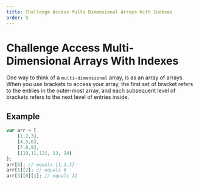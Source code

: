 ```yaml
---
title: Challenge Access Multi Dimensional Arrays With Indexes
order: 5
---
```

# Challenge Access Multi-Dimensional Arrays With Indexes

One way to think of a `multi-dimensional` array, is as an array of arrays. When you use brackets to access your array, the first set of bracket refers to the entries in the outer-most array, and each subsequent level of brackets refers to the next level of entries inside.

## Example

```javascript
var arr = [
    [1,2,3],
    [4,5,6],
    [7,8,9],
    [[10,11,12], 13, 14]
];
arr[0]; // equals [1,2,3]
arr[1][2]; // equals 6
arr[3][0][1]; // equals 11
```
